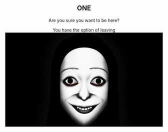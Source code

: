 <!DOCTYPE html>
<body align="center">
  <section align="center">
    <h1>ONE</h1>
    <p>Are you sure you want to be here?</p>
  </section>
  <section align="center">
    You have the option of leaving
  </section>
  <img src="./src/me.jpg" align="center">
</body>